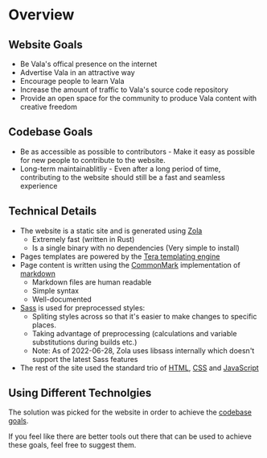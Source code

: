 # Overview

## Website Goals

- Be Vala's offical presence on the internet
- Advertise Vala in an attractive way
- Encourage people to learn Vala
- Increase the amount of traffic to Vala's source code repository
- Provide an open space for the community to produce Vala content with creative freedom

## Codebase Goals

- Be as accessible as possible to contributors - Make it easy as possible for new people to contribute to the website.
- Long-term maintainablitliy - Even after a long period of time, contributing to the website should still be a fast and seamless experience

## Technical Details

- The website is a static site and is generated using [Zola](https://www.getzola.org/)
  - Extremely fast (written in Rust)
  - Is a single binary with no dependencies (Very simple to install)
- Pages templates are powered by the [Tera templating engine](https://tera.netlify.app/)
- Page content is written using the [CommonMark](https://commonmark.org/) implementation of [markdown](https://daringfireball.net/projects/markdown/)
  - Markdown files are human readable
  - Simple syntax
  - Well-documented
- [Sass](https://sass-lang.com/) is used for preprocessed styles:
  - Spliting styles across so that it's easier to make changes to specific places.
  - Taking advantage of preprocessing (calculations and variable substitutions during builds etc.)
  - Note: As of 2022-06-28, Zola uses libsass internally which doesn't support the latest Sass features
- The rest of the site used the standard trio of [HTML](https://developer.mozilla.org/en-US/docs/Web/HTML), [CSS](https://developer.mozilla.org/en-US/docs/Web/CSS) and [JavaScript](https://developer.mozilla.org/en-US/docs/Web/JavaScript)


## Using Different Technolgies

The solution was picked for the website in order to achieve the [codebase goals](#codebase-goals).

If you feel like there are better tools out there that can be used to achieve these goals, feel free to suggest them.
